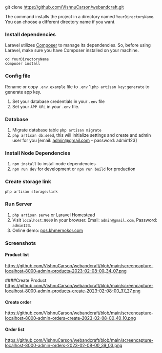 








   git clone https://github.com/VishnuCarson/webandcraft.git

The command installs the project in a directory named `YourDirectoryName`. You can choose a different
directory name if you want.

### Install dependencies

Laravel utilizes [Composer](https://getcomposer.org/) to manage its dependencies. So, before using Laravel, make sure you have Composer installed on your machine.

    cd YourDirectoryName
    composer install

### Config file

Rename or copy `.env.example` file to `.env` 1.`php artisan key:generate` to generate app key.

1. Set your database credentials in your `.env` file
1. Set your `APP_URL` in your `.env` file.

### Database

1. Migrate database table `php artisan migrate`
1. `php artisan db:seed`, this will initialize settings and create and admin user for you [email: admin@gmail.com  - password: admin123]

### Install Node Dependencies

1. `npm install` to install node dependencies
1. `npm run dev` for development or `npm run build` for production

### Create storage link

`php artisan storage:link`

### Run Server

1. `php artisan serve` or Laravel Homestead
1. Visit `localhost:8000` in your browser. Email: `admin@gmail.com`, Password: `admin123`.
1. Online demo: [pos.khmernokor.com](https://pos.khmernokor.com/)

### Screenshots

#### Product list

https://github.com/VishnuCarson/webandcraft/blob/main/screencapture-localhost-8000-admin-products-2023-02-08-00_34_07.png

####Create Product
https://github.com/VishnuCarson/webandcraft/blob/main/screencapture-localhost-8000-admin-products-create-2023-02-08-00_37_27.png

#### Create order

https://github.com/VishnuCarson/webandcraft/blob/main/screencapture-localhost-8000-admin-orders-create-2023-02-08-00_40_10.png

#### Order list

https://github.com/VishnuCarson/webandcraft/blob/main/screencapture-localhost-8000-admin-orders-2023-02-08-00_39_03.png


